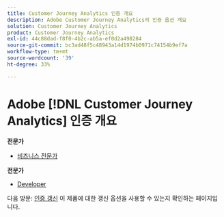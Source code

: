 ```yaml
---
title: Customer Journey Analytics 인증 개요
description: Adobe Customer Journey Analytics의 인증 옵션 개요
solution: Customer Journey Analytics
product: Customer Journey Analytics
exl-id: 44c88dad-f8f0-4b2c-ab5a-ef0d2a498284
source-git-commit: bc3ad48f5c48943a14d1974b0971c74154b9ef7a
workflow-type: tm+mt
source-wordcount: '39'
ht-degree: 33%

---
```


# Adobe [!DNL Customer Journey Analytics] 인증 개요

**전문가**

* [비즈니스 전문가](/help/certifications/acja/acja-p-business.md)

**전문가**

* [Developer](/help/certifications/acja/acja-e-developer.md) <!--AD0-E604-->

다음 방문: [인증 갱신](/help/certifications/renew.md) 이 제품에 대한 갱신 옵션을 사용할 수 있는지 확인하는 페이지입니다.
